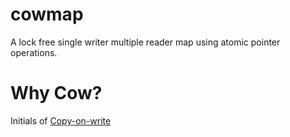 # cowmap

A lock free single writer multiple reader map using atomic pointer operations.

# Why Cow?
Initials of [Copy-on-write](https://en.wikipedia.org/wiki/Copy-on-write)

